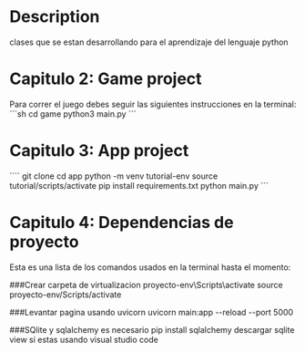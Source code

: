# Description
clases que se estan desarrollando para el aprendizaje del lenguaje python
# Capitulo 2: Game project
Para correr el juego debes seguir las siguientes instrucciones en la terminal:
´´´sh
cd game
python3 main.py
´´´
# Capitulo 3: App project

´´´´
git clone
cd app
python -m venv tutorial-env
source tutorial/scripts/activate
pip install requirements.txt
python main.py
´´´
# Capitulo 4: Dependencias de proyecto
Esta es una lista de los comandos usados en la terminal hasta el momento:

###Crear carpeta de virtualizacion
proyecto-env\Scripts\activate
source proyecto-env/Scripts/activate

###Levantar pagina usando uvicorn
uvicorn main:app --reload --port 5000

###SQlite y sqlalchemy es necesario
pip install sqlalchemy
descargar sqlite view si estas usando visual studio code
